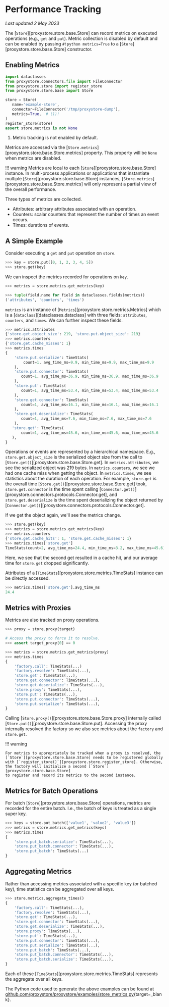 # Performance Tracking

*Last updated 2 May 2023*

The [`Store`][proxystore.store.base.Store] can record metrics on executed operations (e.g., `get` and `put`).
Metric collection is disabled by default and can be enabled by passing `#!python metrics=True` to a [`Store`][proxystore.store.base.Store] constructor.

## Enabling Metrics

```python linenums="1"
import dataclasses
from proxystore.connectors.file import FileConnector
from proxystore.store import register_store
from proxystore.store.base import Store

store = Store(
   name='example-store',
   connector=FileConnector('/tmp/proxystore-dump'),
   metrics=True,  # (1)!
)
register_store(store)
assert store.metrics is not None
```

1. Metric tracking is not enabled by default.

Metrics are accessed via the
[`Store.metrics`][proxystore.store.base.Store.metrics] property. This property
will be `None` when metrics are disabled.

!!! warning
    Metrics are local to each [`Store`][proxystore.store.base.Store] instance.
    In multi-process applications or applications that instantiate multiple
    [`Store`][proxystore.store.base.Store] instances,
    [`Store.metrics`][proxystore.store.base.Store.metrics] will only represent
    a partial view of the overall performance.

Three types of metrics are collected.

* Attributes: arbitrary attributes associated with an operation.
* Counters: scalar counters that represent the number of times an event occurs.
* Times: durations of events.

## A Simple Example

Consider executing a `get` and `put` operation on `store`.
```python
>>> key = store.put([0, 1, 2, 3, 4, 5])
>>> store.get(key)
```

We can inspect the metrics recorded for operations on `key`.
```python
>>> metrics = store.metrics.get_metrics(key)

>>> tuple(field.name for field in dataclasses.fields(metrics))
('attributes', 'counters', 'times')
```

`metrics` is an instance of [`Metrics`][proxystore.store.metrics.Metrics] which
is a [`dataclass`][dataclasses.dataclass] with three fields:
`attributes`, `counters`, and `times`. We can further inspect these fields.
```python
>>> metrics.attributes
{'store.get.object_size': 219, 'store.put.object_size': 219}
>>> metrics.counters
{'store.get.cache_misses': 1}
>>> metrics.times
{
    'store.put.serialize': TimeStats(
        count=1, avg_time_ms=9.9, min_time_ms=9.9, max_time_ms=9.9
    ),
    'store.put.connector': TimeStats(
       count=1, avg_time_ms=36.9, min_time_ms=36.9, max_time_ms=36.9
    ),
    'store.put': TimeStats(
       count=1, avg_time_ms=53.4, min_time_ms=53.4, max_time_ms=53.4
    ),
    'store.get.connector': TimeStats(
       count=1, avg_time_ms=16.1, min_time_ms=16.1, max_time_ms=16.1
    ),
    'store.get.deserialize': TimeStats(
       count=1, avg_time_ms=7.6, min_time_ms=7.6, max_time_ms=7.6
    ),
   'store.get': TimeStats(
       count=1, avg_time_ms=45.6, min_time_ms=45.6, max_time_ms=45.6
   ),
}
```

Operations or events are represented by a hierarchical namespace.
E.g., `store.get.object_size` is the serialized object size from the call to
[`Store.get()`][proxystore.store.base.Store.get].
In `metrics.attributes`, we see the serialized object was 219 bytes.
In `metrics.counters`, we see we had one cache miss when getting the object.
In `metrics.times`, we see statistics about the duration of each operation.
For example, `store.get` is the overall time
[`Store.get()`][proxystore.store.base.Store.get] took, `store.get.connector` is
the time spent calling
[`Connector.get()`][proxystore.connectors.protocols.Connector.get], and
`store.get.deserialize` is the time spent deserializing the object returned
by [`Connector.get()`][proxystore.connectors.protocols.Connector.get].

If we get the object again, we'll see the metrics change.
```python
>>> store.get(key)
>>> metrics = store.metrics.get_metrics(key)
>>> metrics.counters
{'store.get.cache_hits': 1, 'store.get.cache_misses': 1}
>>> metrics.times['store.get']
TimeStats(count=2, avg_time_ms=24.4, min_time_ms=3.2, max_time_ms=45.6)
```
Here, we see that the second get resulted in a cache hit, and our average
time for `store.get` dropped significantly.

Attributes of a [`TimeStats`][proxystore.store.metrics.TimeStats] instance
can be directly accessed.
```python
>>> metrics.times['store.get'].avg_time_ms
24.4
```

## Metrics with Proxies

Metrics are also tracked on proxy operations.
```python
>>> proxy = store.proxy(target)

# Access the proxy to force it to resolve.
>>> assert target_proxy[0] == 0

>>> metrics = store.metrics.get_metrics(proxy)
>>> metrics.times
{
    'factory.call': TimeStats(...)
    'factory.resolve': TimeStats(...),
    'store.get': TimeStats(...),
    'store.get.connector': TimeStats(...),
    'store.get.deserialize': TimeStats(...),
    'store.proxy': TimeStats(...),
    'store.put': TimeStats(...),
    'store.put.connector': TimeStats(...),
    'store.put.serialize': TimeStats(...),
}
```
Calling [`Store.proxy()`][proxystore.store.base.Store.proxy] internally
called [`Store.put()`][proxystore.store.base.Store.put]. Accessing the
proxy internally resolved the factory so we also see metrics about the
`factory` and `store.get`.

!!! warning

    For metrics to appropriately be tracked when a proxy is resolved, the
    [`Store`][proxystore.store.base.Store] needs to be registered globally
    with [`register_store()`][proxystore.store.register_store]. Otherwise,
    the factory will initialize a second [`Store`][proxystore.store.base.Store]
    to register and record its metrics to the second instance.

## Metrics for Batch Operations

For batch [`Store`][proxystore.store.base.Store] operations, metrics are
recorded for the entire batch. I.e., the batch of keys is treated as a single
super key.

```python
>>> keys = store.put_batch(['value1', 'value2', 'value3'])
>>> metrics = store.metrics.get_metrics(keys)
>>> metrics.times
{
    'store.put_batch.serialize': TimeStats(...),
    'store.put_batch.connector': TimeStats(...),
    'store.put_batch': TimeStats(...)
}
```

## Aggregating Metrics

Rather than accessing metrics associated with a specific key (or batched key),
time statistics can be aggregated over all keys.

```python
>>> store.metrics.aggregate_times()
{
    'factory.call': TimeStats(...),
    'factory.resolve': TimeStats(...),
    'store.get': TimeStats(...),
    'store.get.connector': TimeStats(...),
    'store.get.deserialize': TimeStats(...),
    'store.proxy': TimeStats(...),
    'store.put': TimeStats(...),
    'store.put.connector': TimeStats(...),
    'store.put.serialize': TimeStats(...),
    'store.put_batch': TimeStats(...),
    'store.put_batch.connector': TimeStats(...),
    'store.put_batch.serialize': TimeStats(...),
}
```
Each of these [`TimeStats`][proxystore.store.metrics.TimeStats] represents
the aggregate over all keys.

The Python code used to generate the above examples can be found at
[github.com/proxystore/proxystore/examples/store_metrics.py](https://github.com/proxystore/proxystore/blob/main/examples/store_metrics.py){target=_blank}.

